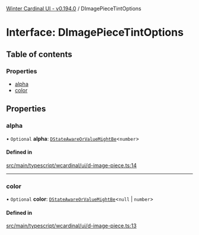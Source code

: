 [Winter Cardinal UI - v0.194.0](../index.md) / DImagePieceTintOptions

# Interface: DImagePieceTintOptions

## Table of contents

### Properties

- [alpha](DImagePieceTintOptions.md#alpha)
- [color](DImagePieceTintOptions.md#color)

## Properties

### alpha

• `Optional` **alpha**: [`DStateAwareOrValueMightBe`](../index.md#dstateawareorvaluemightbe)<`number`\>

#### Defined in

[src/main/typescript/wcardinal/ui/d-image-piece.ts:14](https://github.com/winter-cardinal/winter-cardinal-ui/blob/v0.194.0/src/main/typescript/wcardinal/ui/d-image-piece.ts#L14)

___

### color

• `Optional` **color**: [`DStateAwareOrValueMightBe`](../index.md#dstateawareorvaluemightbe)<``null`` \| `number`\>

#### Defined in

[src/main/typescript/wcardinal/ui/d-image-piece.ts:13](https://github.com/winter-cardinal/winter-cardinal-ui/blob/v0.194.0/src/main/typescript/wcardinal/ui/d-image-piece.ts#L13)
